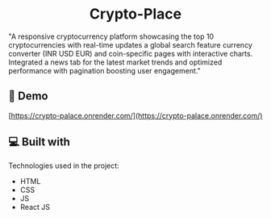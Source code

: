 <h1 align="center" id="title">Crypto-Place</h1>

<p id="description">"A responsive cryptocurrency platform showcasing the top 10 cryptocurrencies with real-time updates a global search feature currency converter (INR USD EUR) and coin-specific pages with interactive charts. Integrated a news tab for the latest market trends and optimized performance with pagination boosting user engagement."</p>

<h2>🚀 Demo</h2>

[https://crypto-palace.onrender.com/](https://crypto-palace.onrender.com/)

  
  
<h2>💻 Built with</h2>

Technologies used in the project:

*   HTML
*   CSS
*   JS
*   React JS
